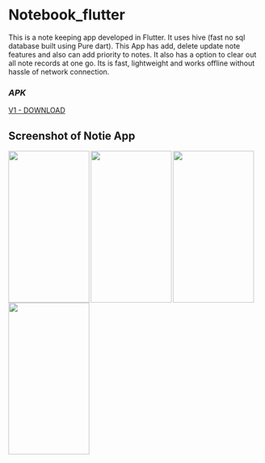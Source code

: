 # Notebook_flutter
This is a note keeping app developed in Flutter. It uses hive (fast no sql database built using Pure dart). 
This App has add, delete update note features and also can add priority to notes. It also has a option to clear out all note records at one go.
Its is fast, lightweight and works offline without hassle of network connection.


### *APK*
[V1 - DOWNLOAD](https://drive.google.com/file/d/1-gwBobOlZ9vktovmWKorqWHd_tDclRx0/view?usp=sharing)

<h2>Screenshot of Notie App</h2>

<img align="left" src="https://user-images.githubusercontent.com/36896102/135655241-ca4f8800-cb80-49e2-9bf3-a9a5a20bcc6b.PNG" height="300" width="160"/>
<img align="left" src="https://user-images.githubusercontent.com/36896102/135655261-1157e36c-e8dc-4669-8911-04965f02cb2e.PNG" height="300" width="160"/>
<img align="left" src="https://user-images.githubusercontent.com/36896102/135655265-5491bd36-6f3d-4fa8-af04-b4f643cd36c6.PNG" height="300" width="160"/>
<img align="left" src="https://user-images.githubusercontent.com/36896102/135655256-0cd2c7e0-4fba-4628-bbf3-309f7f197d57.PNG" height="300" width="160"/>


